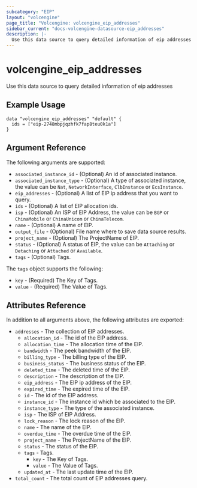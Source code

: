 ```yaml
---
subcategory: "EIP"
layout: "volcengine"
page_title: "Volcengine: volcengine_eip_addresses"
sidebar_current: "docs-volcengine-datasource-eip_addresses"
description: |-
  Use this data source to query detailed information of eip addresses
---
```

# volcengine_eip_addresses
Use this data source to query detailed information of eip addresses
## Example Usage
```hcl
data "volcengine_eip_addresses" "default" {
  ids = ["eip-2748mbpjqzhfk7fap8teu0k1a"]
}
```
## Argument Reference
The following arguments are supported:
* `associated_instance_id` - (Optional) An id of associated instance.
* `associated_instance_type` - (Optional) A type of associated instance, the value can be `Nat`, `NetworkInterface`, `ClbInstance` or `EcsInstance`.
* `eip_addresses` - (Optional) A list of EIP ip address that you want to query.
* `ids` - (Optional) A list of EIP allocation ids.
* `isp` - (Optional) An ISP of EIP Address, the value can be `BGP` or `ChinaMobile` or `ChinaUnicom` or `ChinaTelecom`.
* `name` - (Optional) A name of EIP.
* `output_file` - (Optional) File name where to save data source results.
* `project_name` - (Optional) The ProjectName of EIP.
* `status` - (Optional) A status of EIP, the value can be `Attaching` or `Detaching` or `Attached` or `Available`.
* `tags` - (Optional) Tags.

The `tags` object supports the following:

* `key` - (Required) The Key of Tags.
* `value` - (Required) The Value of Tags.

## Attributes Reference
In addition to all arguments above, the following attributes are exported:
* `addresses` - The collection of EIP addresses.
    * `allocation_id` - The id of the EIP address.
    * `allocation_time` - The allocation time of the EIP.
    * `bandwidth` - The peek bandwidth of the EIP.
    * `billing_type` - The billing type of the EIP.
    * `business_status` - The business status of the EIP.
    * `deleted_time` - The deleted time of the EIP.
    * `description` - The description of the EIP.
    * `eip_address` - The EIP ip address of the EIP.
    * `expired_time` - The expired time of the EIP.
    * `id` - The id of the EIP address.
    * `instance_id` - The instance id which be associated to the EIP.
    * `instance_type` - The type of the associated instance.
    * `isp` - The ISP of EIP Address.
    * `lock_reason` - The lock reason of the EIP.
    * `name` - The name of the EIP.
    * `overdue_time` - The overdue time of the EIP.
    * `project_name` - The ProjectName of the EIP.
    * `status` - The status of the EIP.
    * `tags` - Tags.
        * `key` - The Key of Tags.
        * `value` - The Value of Tags.
    * `updated_at` - The last update time of the EIP.
* `total_count` - The total count of EIP addresses query.


